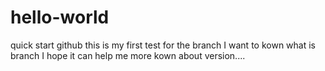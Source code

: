 # hello-world
quick start github
this is my first test for the branch
I want to kown what is branch
I hope it can help me more kown about version....
